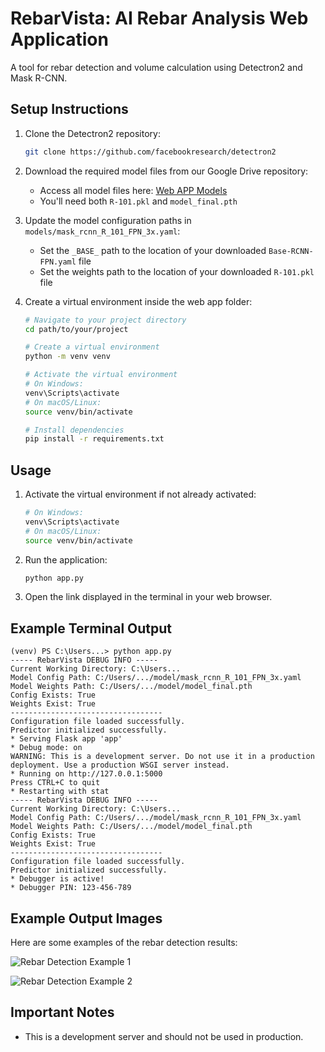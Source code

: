 # RebarVista: AI Rebar Analysis Web Application

A tool for rebar detection and volume calculation using Detectron2 and Mask R-CNN. 

## Setup Instructions

1. Clone the Detectron2 repository:
   ```bash
   git clone https://github.com/facebookresearch/detectron2
   ```

2. Download the required model files from our Google Drive repository:
   - Access all model files here: [Web APP Models](https://drive.google.com/drive/folders/1bXmBKyZlDxDyZifHVBVSFXJZoFofEVYZ?usp=sharing)
   - You'll need both `R-101.pkl` and `model_final.pth`

3. Update the model configuration paths in `models/mask_rcnn_R_101_FPN_3x.yaml`:
   - Set the `_BASE_` path to the location of your downloaded `Base-RCNN-FPN.yaml` file
   - Set the weights path to the location of your downloaded `R-101.pkl` file

4. Create a virtual environment inside the web app folder:
   ```bash
   # Navigate to your project directory
   cd path/to/your/project

   # Create a virtual environment
   python -m venv venv

   # Activate the virtual environment
   # On Windows:
   venv\Scripts\activate
   # On macOS/Linux:
   source venv/bin/activate

   # Install dependencies
   pip install -r requirements.txt
   ```

## Usage

1. Activate the virtual environment if not already activated:
   ```bash
   # On Windows:
   venv\Scripts\activate
   # On macOS/Linux:
   source venv/bin/activate
   ```

2. Run the application:
   ```bash
   python app.py
   ```

3. Open the link displayed in the terminal in your web browser.

## Example Terminal Output

```
(venv) PS C:\Users...> python app.py 
----- RebarVista DEBUG INFO -----
Current Working Directory: C:\Users...
Model Config Path: C:/Users/.../model/mask_rcnn_R_101_FPN_3x.yaml
Model Weights Path: C:/Users/.../model/model_final.pth
Config Exists: True
Weights Exist: True
----------------------------------
Configuration file loaded successfully.
Predictor initialized successfully.
* Serving Flask app 'app'
* Debug mode: on
WARNING: This is a development server. Do not use it in a production deployment. Use a production WSGI server instead.
* Running on http://127.0.0.1:5000
Press CTRL+C to quit
* Restarting with stat
----- RebarVista DEBUG INFO -----
Current Working Directory: C:\Users...
Model Config Path: C:/Users/.../model/mask_rcnn_R_101_FPN_3x.yaml 
Model Weights Path: C:/Users/.../model/model_final.pth
Config Exists: True
Weights Exist: True
----------------------------------
Configuration file loaded successfully.
Predictor initialized successfully.
* Debugger is active!
* Debugger PIN: 123-456-789
```

## Example Output Images

Here are some examples of the rebar detection results:

![Rebar Detection Example 1](AI-Rebar-Analysis-Web-Application/Example%20Output%20Images/output1.png)

![Rebar Detection Example 2](AI-Rebar-Analysis-Web-Application/Example%20Output%20Images/output2.png)

## Important Notes

- This is a development server and should not be used in production.
